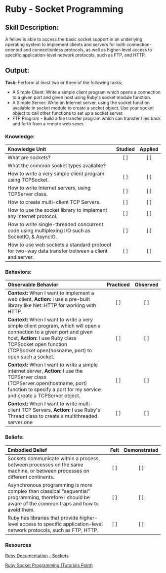 # Ruby - Socket Programming


## Skill Description:

A fellow is able to access the basic socket support in an underlying operating system to implement clients and servers for both connection-oriented and connectionless protocols, as well as higher-level access to specific application-level network protocols, such as FTP, and HTTP.

## Output:
**Task:** Perform at least two or three of the following tasks;
* A Simple Client: Write a simple client program which opens a connection to a given port and given host using Ruby's socket module function.
* A Simple Server: Write an Internet server, using the socket function available in socket module to create a socket object. Use your socket object to call other functions to set up a socket server.
* FTP Program - Build a file transfer program which can transfer files back and forth from a remote web sever.

### Knowledge:
| Knowledge Unit   |      Studied      | Applied |
|:-------------|:------------------:|:--------:|
| What are sockets? | [ ] | [ ] |
| What the common socket types available?
| How to write a very simple client program using TCPSocket. | [ ] | [ ] |
| How to write Internet servers, using TCPServer class. | [ ] | [ ] |
| How to create multi-client TCP Servers. | [ ] | [ ] |
| How to use the socket library to implement any Internet protocol. | [ ] | [ ] |
| How to write single-threaded concurrent code using multiplexing I/O such as SocketIO, & AsyncIO. | [ ] | [ ] |	
| How to use web sockets a standard protocol for two-way data transfer between a client and server. | [ ] | [ ] |	


### Behaviors:
| Observable Behavior   |      Practiced      | Observed |
|:-------------|:------------------:|:--------:|
| **Context:** When I want to implement a web client, **Action:** I use a pre-built library like Net::HTTP for working with HTTP. | [ ] | [ ] |
| **Context:** When I want to write a very simple client program, which will open a connection to a given port and given host, **Action:** I use Ruby class TCPSocket open function (TCPSocket.open(hosname, port) to open such a socket. | [ ] | [ ] |
| **Context:** When I want to write a simple internet server, **Action:** I use the TCPServer class (TCPServer.open(hostname, port) function to specify a port for my service and create a TCPServer object. | [ ] | [ ] |
| **Context:** When I want to write multi-client TCP Servers, **Action:** I use Ruby's Thread class to create a multithreaded server.one  | [ ] | [ ] |

### Beliefs:
| Embodied Belief   |      Felt      | Demonstrated |
|:-------------|:------------------:|:--------:|
| Sockets communicate within a process, between processes on the same machine, or between processes on different continents. | [ ] | [ ] |	
| Asynchronous programming is more complex than classical “sequential” programming, therefore I should be aware of the common traps and how to avoid them. | [ ] | [ ] |	
| Ruby has libraries that provide higher-level access to specific application-level network protocols, such as FTP, HTTP. | [ ] | [ ] |

### Resources

[Ruby Documentation - 
Sockets](https://ruby-doc.org/stdlib-2.4.1/libdoc/socket/rdoc/index.html)

[Ruby Socket Programming (Tutorials Point)](
https://www.tutorialspoint.com/ruby/ruby_socket_programming.htm)
